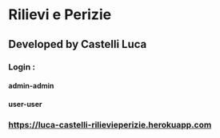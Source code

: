 # Rilievi e Perizie
## Developed by Castelli Luca

### Login :
#### admin-admin
#### user-user

### https://luca-castelli-rilievieperizie.herokuapp.com
